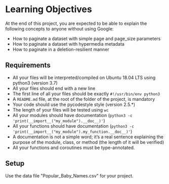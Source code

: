 # Learning Objectives

At the end of this project, you are expected to be able to explain the following concepts to anyone without using Google:

- How to paginate a dataset with simple page and page_size parameters
- How to paginate a dataset with hypermedia metadata
- How to paginate in a deletion-resilient manner

## Requirements

- All your files will be interpreted/compiled on Ubuntu 18.04 LTS using python3 (version 3.7)
- All your files should end with a new line
- The first line of all your files should be exactly `#!/usr/bin/env python3`
- A `README.md` file, at the root of the folder of the project, is mandatory
- Your code should use the pycodestyle style (version 2.5.*)
- The length of your files will be tested using `wc`
- All your modules should have documentation (`python3 -c 'print(__import__("my_module").__doc__)'`)
- All your functions should have documentation (`python3 -c 'print(__import__("my_module").my_function.__doc__)'`)
- A documentation is not a simple word; it’s a real sentence explaining the purpose of the module, class, or method (the length of it will be verified)
- All your functions and coroutines must be type-annotated.

## Setup

Use the data file "Popular_Baby_Names.csv" for your project.
